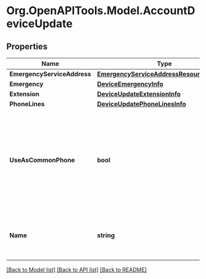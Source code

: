 
# Org.OpenAPITools.Model.AccountDeviceUpdate

## Properties

Name | Type | Description | Notes
------------ | ------------- | ------------- | -------------
**EmergencyServiceAddress** | [**EmergencyServiceAddressResourceRequest**](EmergencyServiceAddressResourceRequest.md) |  | [optional] 
**Emergency** | [**DeviceEmergencyInfo**](DeviceEmergencyInfo.md) |  | [optional] 
**Extension** | [**DeviceUpdateExtensionInfo**](DeviceUpdateExtensionInfo.md) |  | [optional] 
**PhoneLines** | [**DeviceUpdatePhoneLinesInfo**](DeviceUpdatePhoneLinesInfo.md) |  | [optional] 
**UseAsCommonPhone** | **bool** | Supported only for devices assigned to Limited extensions. If true, enables users to log in to this phone as a common phone. | [optional] 
**Name** | **string** | Device label, maximum number of symbols is 64 | [optional] 

[[Back to Model list]](../README.md#documentation-for-models)
[[Back to API list]](../README.md#documentation-for-api-endpoints)
[[Back to README]](../README.md)


